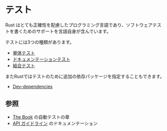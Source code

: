 <!--
# Testing
-->
# テスト

<!--
Rust is a programming language that cares a lot about correctness and it
includes support for writing software tests within the language itself.
-->
Rust はとても正確性を配慮したプログラミング言語であり、ソフトウェアテストを書くためのサポートを言語自身が含んでいます。

<!--
Testing comes in three styles:
-->
テストには3つの種類があります。

* [単体テスト][unit]
* [ドキュメンテーションテスト][doc]
* [結合テスト][integration]

<!--
Also Rust has support for specifying additional dependencies for tests:
-->
またRustではテストのために追加の依存パッケージを指定することもできます。

* [Dev-dependencies][dev-dependencies]

<!--
## See Also
-->
## 参照

<!--
* [The Book][doc-testing] chapter on testing
* [API Guidelines][doc-nursery] on doc-testing
-->
* [The Book][doc-testing] の自動テストの章
* [API ガイドライン][doc-nursery] のドキュメンテーション

[unit]: testing/unit_testing.md
[doc]: testing/doc_testing.md
[integration]: testing/integration_testing.md
[dev-dependencies]: testing/dev_dependencies.md
[doc-testing]: https://doc.rust-lang.org/book/ch11-00-testing.html
[doc-nursery]: https://rust-lang-nursery.github.io/api-guidelines/documentation.html
